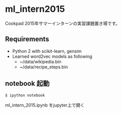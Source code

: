 # ml_intern2015
Cookpad 2015年サマーインターンの実習課題置き場です。

## Requirements

- Python 2 with scikit-learn, gensim
- Learned word2vec models as following
  - ~/data/wikipedia.bin
  - ~/data/recipe_steps.bin

## notebook 起動

```sh
$ ipython notebook
```

ml_intern_2015.ipynb をjupyter上で開く
